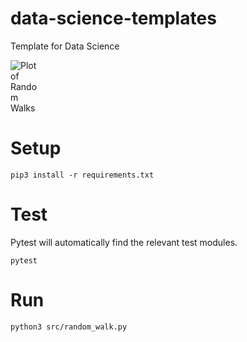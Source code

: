 # data-science-templates
Template for Data Science

<img src="img/random_walks.png" style="max-width: 10%" alt="Plot of Random Walks">

# Setup
```
pip3 install -r requirements.txt
```

# Test
Pytest will automatically find the relevant test modules.
```
pytest
```

# Run
```
python3 src/random_walk.py
```

